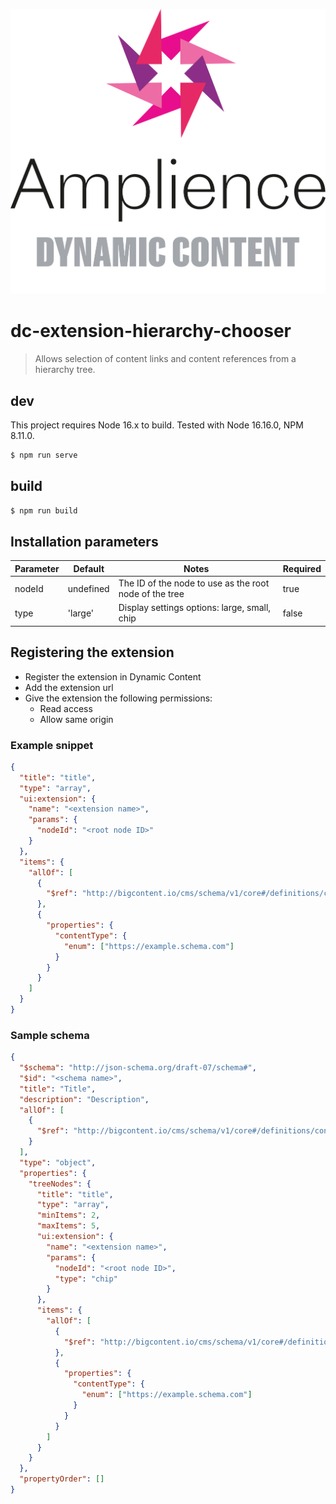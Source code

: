 [![Amplience Dynamic Content](header.png)](https://amplience.com/dynamic-content)

# dc-extension-hierarchy-chooser

> Allows selection of content links and content references from a hierarchy tree.

## dev

This project requires Node 16.x to build. Tested with Node 16.16.0, NPM 8.11.0.

```bash
$ npm run serve
```

## build

```bash
$ npm run build
```

## Installation parameters

| Parameter | Default   | Notes                                                  | Required |
| --------- | --------- | ------------------------------------------------------ | -------- |
| nodeId    | undefined | The ID of the node to use as the root node of the tree | true     |
| type      | 'large'   | Display settings options: large, small, chip  | false     |

## Registering the extension

- Register the extension in Dynamic Content
- Add the extension url
- Give the extension the following permissions:
  - Read access
  - Allow same origin

### Example snippet

```json
{
  "title": "title",
  "type": "array",
  "ui:extension": {
    "name": "<extension name>",
    "params": {
      "nodeId": "<root node ID>"
    }
  },
  "items": {
    "allOf": [
      {
        "$ref": "http://bigcontent.io/cms/schema/v1/core#/definitions/content-link"
      },
      {
        "properties": {
          "contentType": {
            "enum": ["https://example.schema.com"]
          }
        }
      }
    ]
  }
}
```

### Sample schema

```json
{
  "$schema": "http://json-schema.org/draft-07/schema#",
  "$id": "<schema name>",
  "title": "Title",
  "description": "Description",
  "allOf": [
    {
      "$ref": "http://bigcontent.io/cms/schema/v1/core#/definitions/content"
    }
  ],
  "type": "object",
  "properties": {
    "treeNodes": {
      "title": "title",
      "type": "array",
      "minItems": 2,
      "maxItems": 5,
      "ui:extension": {
        "name": "<extension name>",
        "params": {
          "nodeId": "<root node ID>",
          "type": "chip"
        }
      },
      "items": {
        "allOf": [
          {
            "$ref": "http://bigcontent.io/cms/schema/v1/core#/definitions/content-link"
          },
          {
            "properties": {
              "contentType": {
                "enum": ["https://example.schema.com"]
              }
            }
          }
        ]
      }
    }
  },
  "propertyOrder": []
}
```
